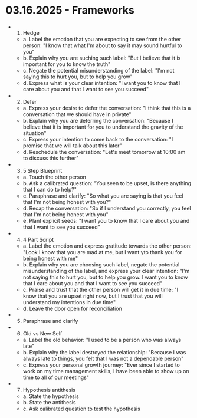 # 03.16.2025 - Frameworks

- 1. Hedge
  - a. Label the emotion that you are expecting to see from the other person: "I know that what I'm about to say it may sound hurtful to you"
  - b. Explain why you are suching such label: "But I believe that it is important for you to know the truth"
  - c. Negate the potential misunderstanding of the label: "I'm not saying this to hurt you, but to help you grow"
  - d. Express what is your clear intention: "I want you to know that I care about you and that I want to see you succeed"

- 2. Defer
    - a. Express your desire to defer the conversation: "I think that this is a conversation that we should have in private"
    - b. Explain why you are deferring the conversation: "Because I believe that it is important for you to understand the gravity of the situation"
    - c. Express your intention to come back to the conversation: "I promise that we will talk about this later"
    - d. Reschedule the conversation: "Let's meet tomorrow at 10:00 am to discuss this further"

- 3. 5 Step Blueprint
    - a. Touch the other person
    - b. Ask a calibrated question: "You seen to be upset, is there anything that I can do to help?"
    - c. Paraphrase and clarify: "So what you are saying is that you feel that I'm not being honest with you?"
    - d. Recap the conversation: "So if I understand you correctly, you feel that I'm not being honest with you"
    - e. Plant explicit seeds: "I want you to know that I care about you and that I want to see you succeed"

- 4. 4 Part Script
    - a. Label the emotion and express gratitude towards the other person: "Look I know that you are mad at me, but I want yto thank you for being honest with me"
    - b. Explain why you are choosing such label, negate the potential misunderstanding of the label, and express your clear intention: "I'm not saying this to hurt you, but to help you grow. I want you to know that I care about you and that I want to see you succeed"
    - c. Praise and trust that the other person will get it in due time: "I know that you are upset right now, but I trust that you will understand my intentions in due time"
    - d. Leave the door open for reconciliation

- 5. Paraphrase and clarify

- 6. Old vs New Self
    - a. Label the old behavior: "I used to be a person who was always late"
    - b. Explain why the label destroyed the relationship: "Because I was always late to things, you felt that I was not a dependable person"
    - c. Express your personal growth journey: "Ever since I started to work on my time management skills, I have been able to show up on time to all of our meetings"

- 7. Hypothesis antithesis
    - a. State the hypothesis
    - b. State the antithesis
    - c. Ask calibrated question to test the hypothesis
